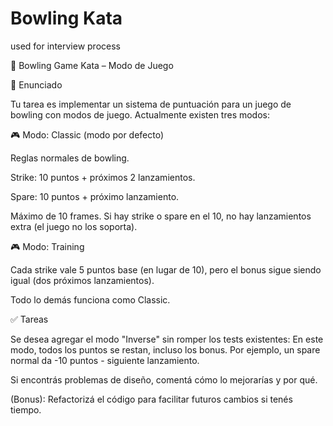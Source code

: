 # Bowling Kata
used for interview process

🎳 Bowling Game Kata – Modo de Juego

🧾 Enunciado

Tu tarea es implementar un sistema de puntuación para un juego de bowling con modos de juego. Actualmente existen tres modos:

🎮 Modo: Classic (modo por defecto)

Reglas normales de bowling.


Strike: 10 puntos + próximos 2 lanzamientos.


Spare: 10 puntos + próximo lanzamiento.


Máximo de 10 frames. Si hay strike o spare en el 10, no hay lanzamientos extra (el juego no los soporta).



🎮 Modo: Training

Cada strike vale 5 puntos base (en lugar de 10), pero el bonus sigue siendo igual (dos próximos lanzamientos).


Todo lo demás funciona como Classic.


✅ Tareas

Se desea agregar el modo "Inverse" sin romper los tests existentes:
En este modo, todos los puntos se restan, incluso los bonus.
Por ejemplo, un spare normal da -10 puntos - siguiente lanzamiento.

Si encontrás problemas de diseño, comentá cómo lo mejorarías y por qué.

(Bonus): Refactorizá el código para facilitar futuros cambios si tenés tiempo.



